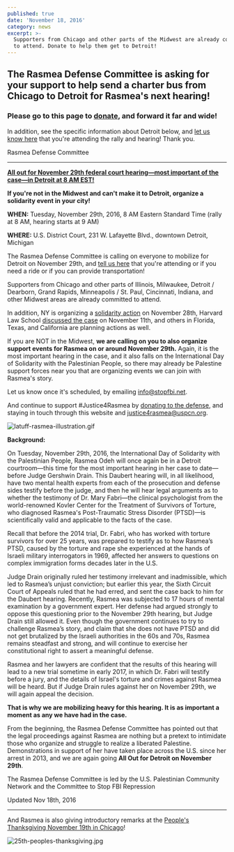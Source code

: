 ```yaml
---
published: true
date: 'November 18, 2016'
category: news
excerpt: >-
  Supporters from Chicago and other parts of the Midwest are already committed
  to attend. Donate to help them get to Detroit!
---
```

##  The Rasmea Defense Committee is asking for your support to help send a charter bus from Chicago to Detroit for Rasmea's next hearing!
 
### Please go to this page to [donate](https://www.youcaring.com/rasmeadefensecommittee-695148), and forward it far and wide!

In addition, see the specific information about Detroit below, and [let us know here](https://docs.google.com/forms/d/e/1FAIpQLSf-k4-2GM_TKeXQPWy6NjoKyRblZReGY12B2XggGJPLfOaeLQ/viewform?c=0&w=1) that you're attending the rally and hearing!  Thank you.


Rasmea Defense Committee

*****************************************************

[**All out for November 29th federal court hearing—most important of the case—in Detroit at 8 AM EST!**](https://www.facebook.com/events/572520366283982/)

**If you're not in the Midwest and can't make it to Detroit, organize a solidarity event in your city!**

**WHEN:** Tuesday, November 29th, 2016, 8 AM Eastern Standard Time (rally at 8 AM, hearing starts at 9 AM)

**WHERE:** U.S. District Court, 231 W. Lafayette Blvd., downtown Detroit, Michigan

The Rasmea Defense Committee is calling on everyone to mobilize for Detroit on November 29th, and [tell us here](https://docs.google.com/forms/d/e/1FAIpQLSf-k4-2GM_TKeXQPWy6NjoKyRblZReGY12B2XggGJPLfOaeLQ/viewform?c=0&w=1) that you're attending or if you need a ride or if you can provide transportation!

Supporters from Chicago and other parts of Illinois, Milwaukee, Detroit / Dearborn, Grand Rapids, Minneapolis / St. Paul, Cincinnati, Indiana, and other Midwest areas are already committed to attend.

In addition, NY is organizing a [solidarity action](https://www.facebook.com/events/1378998515443718/) on November 28th, Harvard Law School [discussed the case](http://www.fightbacknews.org/2016/11/13/harvard-students-demand-justice-rasmea) on November 11th, and others in Florida, Texas, and California are planning actions as well.

If you are NOT in the Midwest, **we are calling on you to also organize support events for Rasmea on or around November 29th.** Again, it is the most important hearing in the case, and it also falls on the International Day of Solidarity with the Palestinian People, so there may already be Palestine support forces near you that are organizing events we can join with Rasmea's story.

Let us know once it's scheduled, by emailing info@stopfbi.net.

And continue to support #Justice4Rasmea by [donating to the defense](http://justice4rasmea.org/donate/), and staying in touch through this website and justice4rasmea@uspcn.org.

![latuff-rasmea-illustration.gif]({{site.baseurl}}/assets/img/latuff-rasmea-illustration.gif)

**Background:**

On Tuesday, November 29th, 2016, the International Day of Solidarity with the Palestinian People, Rasmea Odeh will once again be in a Detroit courtroom—this time for the most important hearing in her case to date—before Judge Gershwin Drain.  This Daubert hearing will, in all likelihood, have two mental health experts from each of the prosecution and defense sides testify before the judge, and then he will hear legal arguments as to whether the testimony of Dr. Mary Fabri—the clinical psychologist from the world-renowned Kovler Center for the Treatment of Survivors of Torture, who diagnosed Rasmea's Post-Traumatic Stress Disorder (PTSD)—is scientifically valid and applicable to the facts of the case.

Recall that before the 2014 trial, Dr. Fabri, who has worked with torture survivors for over 25 years, was prepared to testify as to how Rasmea’s PTSD, caused by the torture and rape she experienced at the hands of Israeli military interrogators in 1969, affected her answers to questions on complex immigration forms decades later in the U.S.

Judge Drain originally ruled her testimony irrelevant and inadmissible, which led to Rasmea’s unjust conviction; but earlier this year, the Sixth Circuit Court of Appeals ruled that he had erred, and sent the case back to him for the Daubert hearing.
Recently, Rasmea was subjected to 17 hours of mental examination by a government expert.  Her defense had argued strongly to oppose this questioning prior to the November 29th hearing, but Judge Drain still allowed it.  Even though the government continues to try to challenge Rasmea’s story, and claim that she does not have PTSD and did not get brutalized by the Israeli authorities in the 60s and 70s, Rasmea remains steadfast and strong, and will continue to exercise her constitutional right to assert a meaningful defense.

Rasmea and her lawyers are confident that the results of this hearing will lead to a new trial sometime in early 2017, in which Dr. Fabri will testify before a jury, and the details of Israel's torture and crimes against Rasmea will be heard.  But if Judge Drain rules against her on November 29th, we will again appeal the decision.

**That is why we are mobilizing heavy for this hearing.  It is as important a moment as any we have had in the case.**

From the beginning, the Rasmea Defense Committee has pointed out that the legal proceedings against Rasmea are nothing but a pretext to intimidate those who organize and struggle to realize a liberated Palestine.  Demonstrations in support of her have taken place across the U.S. since her arrest in 2013, and we are again going **All Out for Detroit on November 29th**.

The Rasmea Defense Committee is led by the U.S. Palestinian Community Network and the Committee to Stop FBI Repression

Updated Nov 18th, 2016

*************************************

And Rasmea is also giving introductory remarks at the [People's Thanksgiving November 19th in Chicago](https://www.facebook.com/events/1274757732576581/)!

![25th-peoples-thanksgiving.jpg]({{site.baseurl}}/assets/img/25th-peoples-thanksgiving.jpg)